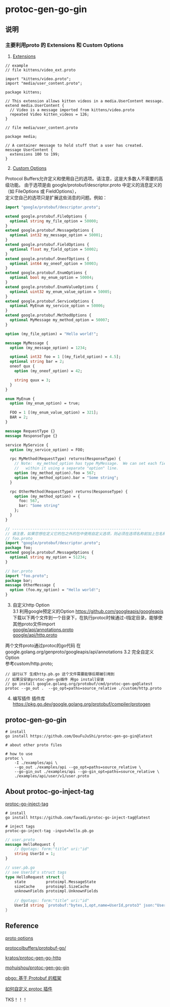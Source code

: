# protoc-gen-go-gin
## 说明
### 主要利用proto 的 Extensions 和 Custom Options
1. [Extensions](https://protobuf.dev/programming-guides/proto2/#extensions)
```protobuff
// example
// file kittens/video_ext.proto

import "kittens/video.proto";
import "media/user_content.proto";

package kittens;

// This extension allows kitten videos in a media.UserContent message.
extend media.UserContent {
  // Video is a message imported from kittens/video.proto
  repeated Video kitten_videos = 126;
}

// file media/user_content.proto

package media;

// A container message to hold stuff that a user has created.
message UserContent {
  extensions 100 to 199;
}
```

2. [Custom Options](https://protobuf.dev/programming-guides/proto2/#customoptions)      

Protocol Buffers允许定义和使用自己的选项。请注意，这是大多数人不需要的高级功能。
由于选项是由 google/protobuf/descriptor.proto 中定义的消息定义的（如 FileOptions 或 FieldOptions），    
定义您自己的选项只是扩展这些消息的问题。例如：

```protobuf
import "google/protobuf/descriptor.proto";

extend google.protobuf.FileOptions {
  optional string my_file_option = 50000;
}
extend google.protobuf.MessageOptions {
  optional int32 my_message_option = 50001;
}
extend google.protobuf.FieldOptions {
  optional float my_field_option = 50002;
}
extend google.protobuf.OneofOptions {
  optional int64 my_oneof_option = 50003;
}
extend google.protobuf.EnumOptions {
  optional bool my_enum_option = 50004;
}
extend google.protobuf.EnumValueOptions {
  optional uint32 my_enum_value_option = 50005;
}
extend google.protobuf.ServiceOptions {
  optional MyEnum my_service_option = 50006;
}
extend google.protobuf.MethodOptions {
  optional MyMessage my_method_option = 50007;
}

option (my_file_option) = "Hello world!";

message MyMessage {
  option (my_message_option) = 1234;

  optional int32 foo = 1 [(my_field_option) = 4.5];
  optional string bar = 2;
  oneof qux {
    option (my_oneof_option) = 42;

    string quux = 3;
  }
}

enum MyEnum {
  option (my_enum_option) = true;

  FOO = 1 [(my_enum_value_option) = 321];
  BAR = 2;
}

message RequestType {}
message ResponseType {}

service MyService {
  option (my_service_option) = FOO;

  rpc MyMethod(RequestType) returns(ResponseType) {
    // Note:  my_method_option has type MyMessage.  We can set each field
    //   within it using a separate "option" line.
    option (my_method_option).foo = 567;
    option (my_method_option).bar = "Some string";
  }

  rpc OtherMethod(RequestType) returns(ResponseType) {
    option (my_method_option) = {
      foo: 567,
      bar: "Some string"
    };
  }
}

// ---------------------------------------------------------
// 请注意，如果您想在定义它的包之外的包中使用自定义选项，则必须在选项名称前加上包名称前缀，就像您在类型名称中所做的那样。例如
// foo.proto
import "google/protobuf/descriptor.proto";
package foo;
extend google.protobuf.MessageOptions {
  optional string my_option = 51234;
}

// bar.proto
import "foo.proto";
package bar;
message OtherMessage {
  option (foo.my_option) = "Hello world!";
}
```

3. 自定义http Option   
3.1 利用google预定义的Option   https://github.com/googleapis/googleapis   
下载以下两个文件到一个目录下，在执行protoc时候通过-I指定目录，能够使其他proto文件import   
[google/api/annotations.proto](https://github.com/googleapis/googleapis/blob/master/google/api/annotations.proto)   
[google/api/http.proto](https://github.com/googleapis/googleapis/blob/master/google/api/http.proto)   

两个文件proto通过protoc的go代码 在 google.golang.org/genproto/googleapis/api/annotations
3.2 完全自定义Option   
    参考custom/http.proto;
```shell
// 运行以下 生成http.pb.go 这个文件需要能够后期被引用到
// 如果没安装protoc-gen-go插件 用go install安装
// go install google.golang.org/protobuf/cmd/protoc-gen-go@latest
protoc --go_out .  --go_opt=paths=source_relative ./custom/http.proto
```

4. 编写插件
插件库 https://pkg.go.dev/google.golang.org/protobuf/compiler/protogen

## protoc-gen-go-gin
```shell
# install 
go install https://github.com/DouFuJuShi/protoc-gen-go-gin@latest

# about other proto files

# how to use
protoc \
    -I ./examples/api \
    --go_out ./examples/api --go_opt=paths=source_relative \
    --go-gin_out ./examples/api --go-gin_opt=paths=source_relative \
    ./examples/api/user/v1/user.proto
```

## About protoc-go-inject-tag
[protoc-go-inject-tag](https://github.com/favadi/protoc-go-inject-tag)

```shell
# install
go install https://github.com/favadi/protoc-go-inject-tag@latest

# inject tags
protoc-go-inject-tag -input=hello.pb.go
```

```protobuf
// user.proto
message HelloRequest {
    // @gotags: form:"title" uri:"id"
    string UserId = 1;
}
```

```go
// user.pb.go
// see UserId's struct tags
type HelloRequest struct {
    state         protoimpl.MessageState
    sizeCache     protoimpl.SizeCache
    unknownFields protoimpl.UnknownFields
    
    // @gotags: form:"title" uri:"id"
    UserId string `protobuf:"bytes,1,opt,name=UserId,proto3" json:"UserId,omitempty" form:"title" uri:"id"`
}
```

## Reference
[proto options](https://protobuf.dev/programming-guides/proto3/#options)   

[protocolbuffers/protobuf-go/](https://pkg.go.dev/google.golang.org/protobuf/compiler/protogen)    

[kratos/protoc-gen-go-http](https://github.com/go-kratos/kratos/tree/main/cmd/protoc-gen-go-http)    

[mohuishou/protoc-gen-go-gin](https://github.com/mohuishou/protoc-gen-go-gin)    

[pbgo: 基于 Protobuf 的框架](https://chai2010.cn/advanced-go-programming-book/ch4-rpc/ch4-07-pbgo.html)

[如何自定义 protoc 插件](https://yusank.github.io/posts/go-protoc-http/)

TKS！！！